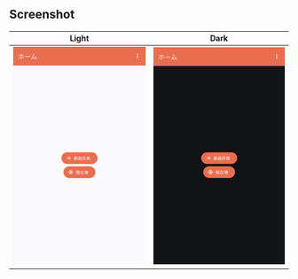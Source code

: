 ## Screenshot

| Light                                                   | Dark                                                   |
|---------------------------------------------------------|--------------------------------------------------------|
| ![image](src/test/screenshots/Screens/light_screen.png) | ![image](src/test/screenshots/Screens/dark_screen.png) |
